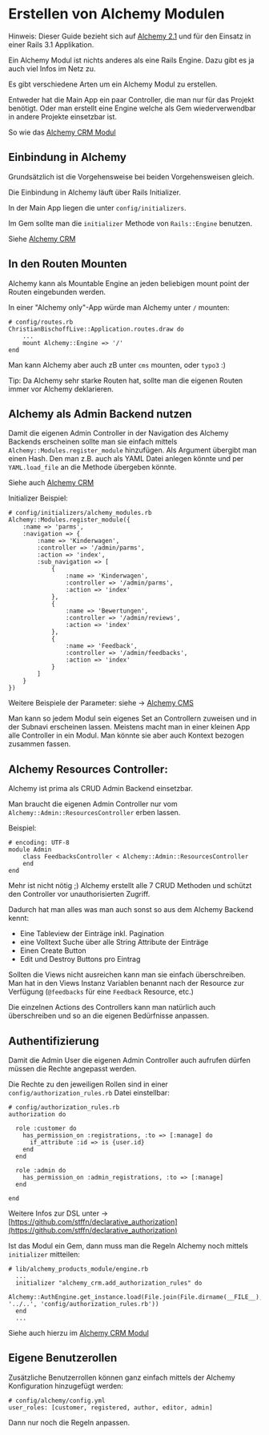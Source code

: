 Erstellen von Alchemy Modulen
=============================

Hinweis: Dieser Guide bezieht sich auf [Alchemy 2.1](https://github.com/magiclabs/alchemy_cms/tree/next_stable) und für den Einsatz in einer Rails 3.1 Applikation.

Ein Alchemy Modul ist nichts anderes als eine Rails Engine. Dazu gibt es ja auch viel Infos im Netz zu.

Es gibt verschiedene Arten um ein Alchemy Modul zu erstellen.

Entweder hat die Main App ein paar Controller, die man nur für das Projekt benötigt.
Oder man erstellt eine Engine welche als Gem wiederverwendbar in andere Projekte einsetzbar ist.

So wie das [Alchemy CRM Modul](https://github.com/magiclabs/alchemy_crm/tree/rails31)


Einbindung in Alchemy
---------------------

Grundsätzlich ist die Vorgehensweise bei beiden Vorgehensweisen gleich.

Die Einbindung in Alchemy läuft über Rails Initializer.

In der Main App liegen die unter `config/initializers`.

Im Gem sollte man die `initializer` Methode von `Rails::Engine` benutzen.

Siehe [Alchemy CRM](https://github.com/magiclabs/alchemy_crm/tree/rails31/lib/alchemy_crm/engine.rb)


In den Routen Mounten
---------------------

Alchemy kann als Mountable Engine an jeden beliebigen mount point der Routen eingebunden werden.

In einer "Alchemy only"-App würde man Alchemy unter `/` mounten:

	# config/routes.rb
	ChristianBischoffLive::Application.routes.draw do
		...
		mount Alchemy::Engine => '/'
	end

Man kann Alchemy aber auch zB unter `cms` mounten, oder `typo3` :)

Tip: Da Alchemy sehr starke Routen hat, sollte man die eigenen Routen immer vor Alchemy deklarieren.


Alchemy als Admin Backend nutzen
--------------------------------

Damit die eigenen Admin Controller in der Navigation des Alchemy Backends erscheinen sollte man sie einfach mittels `Alchemy::Modules.register_module` hinzufügen. Als Argument übergibt man einen Hash.
Den man z.B. auch als YAML Datei anlegen könnte und per `YAML.load_file` an die Methode übergeben könnte.

Siehe auch [Alchemy CRM](https://github.com/magiclabs/alchemy_crm/tree/rails31/config/module_definition.yml)

Initializer Beispiel:

	# config/initializers/alchemy_modules.rb
	Alchemy::Modules.register_module({
		:name => 'parms',
		:navigation => {
			:name => 'Kinderwagen',
			:controller => '/admin/parms',
			:action => 'index',
			:sub_navigation => [
				{
					:name => 'Kinderwagen',
					:controller => '/admin/parms',
					:action => 'index'
				},
				{
					:name => 'Bewertungen',
					:controller => '/admin/reviews',
					:action => 'index'
				},
				{
					:name => 'Feedback',
					:controller => '/admin/feedbacks',
					:action => 'index'
				}
			]
		}
	})

Weitere Beispiele der Parameter: siehe -> [Alchemy CMS](https://github.com/magiclabs/alchemy_cms/tree/next_stable/config/alchemy/modules.yml)

Man kann so jedem Modul sein eigenes Set an Controllern zuweisen und in der Subnavi erscheinen lassen.
Meistens macht man in einer kleinen App alle Controller in ein Modul. Man könnte sie aber auch Kontext bezogen zusammen fassen.


Alchemy Resources Controller:
-----------------------------

Alchemy ist prima als CRUD Admin Backend einsetzbar.

Man braucht die eigenen Admin Controller nur vom `Alchemy::Admin::ResourcesController` erben lassen.

Beispiel:

	# encoding: UTF-8
	module Admin
		class FeedbacksController < Alchemy::Admin::ResourcesController
		end
	end

Mehr ist nicht nötig ;) Alchemy erstellt alle 7 CRUD Methoden und schützt den Controller vor unauthorisierten Zugriff.

Dadurch hat man alles was man auch sonst so aus dem Alchemy Backend kennt:

- Eine Tableview der Einträge inkl. Pagination
- eine Volltext Suche über alle String Attribute der Einträge
- Einen Create Button
- Edit und Destroy Buttons pro Eintrag

Sollten die Views nicht ausreichen kann man sie einfach überschreiben. Man hat in den Views Instanz Variablen benannt nach der Resource zur Verfügung (`@feedbacks` für eine `Feedback` Resource, etc.)

Die einzelnen Actions des Controllers kann man natürlich auch überschreiben und so an die eigenen Bedürfnisse anpassen.


Authentifizierung
-----------------

Damit die Admin User die eigenen Admin Controller auch aufrufen dürfen müssen die Rechte angepasst werden.

Die Rechte zu den jeweiligen Rollen sind in einer `config/authorization_rules.rb` Datei einstellbar:

	# config/authorization_rules.rb
	authorization do

	  role :customer do
	    has_permission_on :registrations, :to => [:manage] do
	      if_attribute :id => is {user.id}
	    end
	  end

	  role :admin do
	    has_permission_on :admin_registrations, :to => [:manage]
	  end

	end

Weitere Infos zur DSL unter -> [https://github.com/stffn/declarative_authorization](https://github.com/stffn/declarative_authorization)

Ist das Modul ein Gem, dann muss man die Regeln Alchemy noch mittels `initializer` mitteilen:

	# lib/alchemy_products_module/engine.rb
	  ...
	  initializer "alchemy_crm.add_authorization_rules" do
	    Alchemy::AuthEngine.get_instance.load(File.join(File.dirname(__FILE__), '../..', 'config/authorization_rules.rb'))
	  end
	  ...

Siehe auch hierzu im [Alchemy CRM Modul](https://github.com/magiclabs/alchemy_crm/tree/rails31/lib/alchemy_crm/engine.rb)


Eigene Benutzerollen
--------------------

Zusätzliche Benutzerrollen können ganz einfach mittels der Alchemy Konfiguration hinzugefügt werden:

	# config/alchemy/config.yml
	user_roles: [customer, registered, author, editor, admin]

Dann nur noch die Regeln anpassen.
